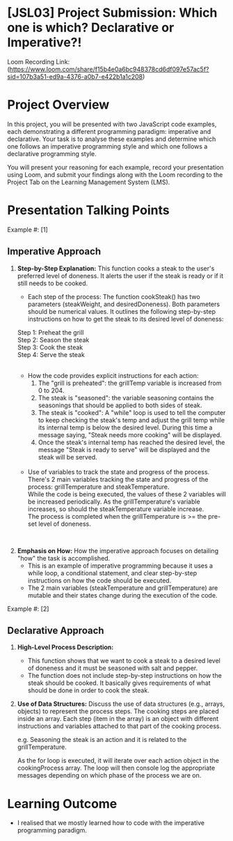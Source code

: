 # [JSL03] Project Submission: Which one is which? Declarative or Imperative?!

Loom Recording Link: (https://www.loom.com/share/f15b4e0a6bc948378cd6df097e57ac5f?sid=107b3a51-ed9a-4376-a0b7-e422b1a1c208)

# Project Overview

In this project, you will be presented with two JavaScript code examples, each demonstrating a different programming paradigm: imperative and declarative. Your task is to analyse these examples and determine which one follows an imperative programming style and which one follows a declarative programming style. 

You will present your reasoning for each example, record your presentation using Loom, and submit your findings along with the Loom recording to the Project Tab on the Learning Management System (LMS).


# Presentation Talking Points

Example #: [1]

## Imperative Approach 
1. **Step-by-Step Explanation:** 
This function cooks a steak to the user's preferred level of doneness. It alerts the user if the steak is ready or if it still needs to be cooked. 
   
   - Each step of the process:
   The function cookSteak() has two parameters (steakWeight, and desiredDoneness). Both parameters should be numerical values. It outlines the following step-by-step instructions on how to get the steak to its desired level of doneness: 

    Step 1: Preheat the grill <br>
    Step 2: Season the steak <br>
    Step 3: Cook the steak <br>
    Step 4: Serve the steak <br>
    <br>
    
   - How the code provides explicit instructions for each action:
       1. The "grill is preheated": the grillTemp variable is increased from 0 to 204.
       2. The steak is "seasoned": the variable seasoning contains the seasonings that should be applied to both sides of steak.  
       3. The steak is "cooked": A "while" loop is used to tell the computer to keep checking the steak's temp and adjust the grill temp while its internal temp is below the desired level. During this time a message saying, "Steak needs more cooking" will be displayed.
       4. Once the steak's internal temp has reached the desired level, the message "Steak is ready to serve" will be displayed and the steak will be served.  
   <br>
   
   - Use of variables to track the state and progress of the process. <br>
   There's 2 main variables tracking the state and progress of the process: grillTemperature and steakTemperature. <br>
   While the code is being executed, the values of these 2 variables will be increased periodically. As the grillTemperature's variable increases, so should the steakTemperature variable increase. <br>
   The process is completed when the grillTemperature is >= the pre-set level of doneness. <br>
<br>

2. **Emphasis on How:** How the imperative approach focuses on detailing "how" the task is accomplished.
   - This is an example of imperative programming because it uses a while loop, a conditional statement, and clear step-by-step instructions on how the code should be executed.  
   - The 2 main variables (steakTemperature and grillTemperature) are mutable and their states change during the execution of the code. 
   


Example #: [2]

## Declarative Approach 
1. **High-Level Process Description:** 
   - This function shows that we want to cook a steak to a desired level of doneness and it must be seasoned with salt and pepper. 
   - The function does not include step-by-step instructions on how the steak should be cooked. It basically gives requirements of what should  be done in order to cook the steak.  
   
2. **Use of Data Structures:** Discuss the use of data structures (e.g., arrays, objects) to represent the process steps.
    The cooking steps are placed inside an array. Each step (item in the array) is an object with different instructions and variables attached to that part of the cooking process.

    e.g. Seasoning the steak is an action and it is related to the grillTemperature. 

    As the for loop is executed, it will iterate over each action object in the cookingProcess array. The loop will then console log the appropriate messages depending on which phase of the process we are on. 

# Learning Outcome 
- I realised that we mostly learned how to code with the imperative programming paradigm. 
